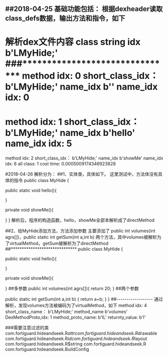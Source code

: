 ##2018-04-25
基础功能包括：
根据dexheader读取class_defs数据，输出方法和指令，如下
------------------------------------------------------
解析dex文件内容
class string  idx  b'LMyHide;'
###*******************************
method idx: 0
short_class_idx： b'LMyHide;'
name_idx b'<init>'
name_idx idx: 0
==============================
method idx: 1
short_class_idx： b'LMyHide;'
name_idx b'hello'
name_idx idx: 5
==============================
method idx: 2
short_class_idx： b'LMyHide;'
name_idx b'showMe'
name_idx idx: 6
all class: 1
cost time: 0.0005009174346923828


#2018-04-26
解析分为：
##1、实体类，具体如下。
这里测试中，方法体没有具体的指令
public class MyHide
{

public static void hello(){
	

}

private void showMe(){



}
}
解析后，程序的构造函数，hello，showMe全部本解析成了directMethod


##2、给MyHide添加方法，方法添加参数
主要添加了 public int volumes(int agrs[])，public static int getSum(int a,int b)
两个方法，其中volumes被解析为了virtualMethod，getSum被解析为了directMethod
##******************************
public class MyHide
{

public static void hello(){
	

}

private void showMe(){

}
##多参数
public int volumes(int agrs[]){
		return 20;
}
##两个参数

public static int getSum(int a,int b)
{
	return a+b;
}
}
##------------------
通过解析，发现volumes方法被编码为了virtualMethod，如下
method idx: 4
short_class_name： b'LMyHide;'
method_name b'volumes'
DexMethodProto,idx: 1
method_proto_name: b'IL'
returnty_value: b'I'



###需要注意过滤的类
com.fortiguard.hideandseek.R$attr
com.fortiguard.hideandseek.R$drawable
com.fortiguard.hideandseek.R$id
com.fortiguard.hideandseek.R$layout
com.fortiguard.hideandseek.R$string
com.fortiguard.hideandseek.R
com.fortiguard.hideandseek.BuildConfig

